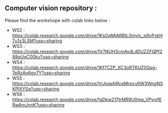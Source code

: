 ## Computer vision repository : 

Please find the workshope with colab links below : 


- WS2 : https://colab.research.google.com/drive/1KsOqMjARBtL0mylc_p9vPvkH7u1z3LSM?usp=sharing 
- WS3 : https://colab.research.google.com/drive/1V7NUH3cmAydLdDUZZFQPf288qUqC00ku?usp=sharing
- WS4 : https://colab.research.google.com/drive/1Kf7CZP_XC3oRTKUZ0Qsg-7pRzAo6gy7Y?usp=sharing 
- WS5 : https://colab.research.google.com/drive/1rjJjxjaAiRceMrpcv6W3WngNSKPIXYSg?usp=sharing
- WS6 : https://colab.research.google.com/drive/1gDkw217trMR9U0me_VPvvifERwAmJnnK?usp=sharing

